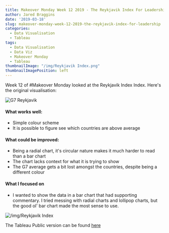 ```yaml
---
title: Makeover Monday Week 12 2019 - The Reykjavik Index For Leadership
author: Jared Braggins
date: '2019-03-18'
slug: makeover-monday-week-12-2019-the-reykjavik-index-for-leadership
categories:
  - Data Visualisation
  - Tableau
tags:
  - Data Visualisation
  - Data Viz
  - Makeover Monday
  - Tableau
thumbnailImage: "/img/Reykjavik Index.png"
thumbnailImagePosition: left
---
```


Week 12 of #Makeover Monday looked at the Reykjavik Index Index. Here's the original visualisation:

<img src="/img/G7 Reykjavik.jpg" title="G7 Reykjavik"/>

#### What works well:
- Simple colour scheme
- It is possible to figure see which countries are above average

#### What could be improved:
- Being a radial chart, it's circular nature makes it much harder to read than a bar chart
- The chart lacks context for what it is trying to show
- The G7 average gets a bit lost amongst the countries, despite being a different colour

#### What I focused on
- I wanted to show the data in a bar chart that had supporting commentary. I tried messing with radial charts and lollipop charts, but the good ol' bar chart made the most sense to use.

<img src="/img/Reykjavik Index.png" title="/img/Reykjavik Index"/>

The Tableau Public version can be found [here](https://public.tableau.com/profile/jared.braggins2936#!/vizhome/TheReykjavikIndexforLeadership_15528596074940/ReykjavikIndex)
